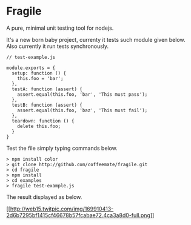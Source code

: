 Fragile
=======

A pure, minimal unit testing tool for nodejs.

It's a new born baby project, currenty it tests such module given below.
Also currently it run tests synchronously.

	// test-example.js
	
	module.exports = {
	  setup: function () {
	    this.foo = 'bar';
	  },
	  testA: function (assert) {
	    assert.equal(this.foo, 'bar', 'This must pass');    
	  },
	  testB: function (assert) {
	    assert.equal(this.foo, 'baz', 'This must fail');
	  },
	  teardown: function () {
	    delete this.foo;
	  }
	}


Test the file simply typing commands below.

	> npm install color	
	> git clone http://github.com/coffeemate/fragile.git
	> cd fragile
	> npm install
	> cd examples
	> fragile test-example.js

The result displayed as below.

[[http://web15.twitpic.com/img/169910413-2d6b7295bf1415cf46678b57fcabae72.4ca3a8d0-full.png]]


